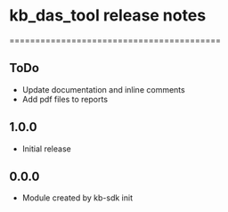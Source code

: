 # kb_das_tool release notes
=========================================

ToDo
-----
* Update documentation and inline comments
* Add pdf files to reports

1.0.0
-----
* Initial release

0.0.0
-----
* Module created by kb-sdk init
